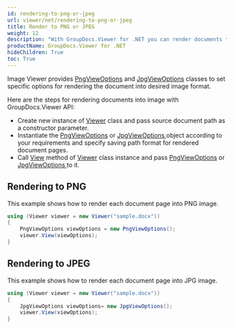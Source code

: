 ```yaml
---
id: rendering-to-png-or-jpeg
url: viewer/net/rendering-to-png-or-jpeg
title: Render to PNG or JPEG
weight: 12
description: "With GroupDocs.Viewer for .NET you can render documents to PNG and JPEG formats."
productName: GroupDocs.Viewer for .NET
hideChildren: True
toc: True
---
```


Image Viewer provides [PngViewOptions](https://apireference.groupdocs.com/net/viewer/groupdocs.viewer.options/pngviewoptions) and [JpgViewOptions](https://apireference.groupdocs.com/net/viewer/groupdocs.viewer.options/jpgviewoptions) classes to set specific options for rendering the document into desired image format.

Here are the steps for rendering documents into image with GroupDocs.Viewer API:

* Create new instance of [Viewer](https://apireference.groupdocs.com/net/viewer/groupdocs.viewer/viewer) class and pass source document path as a constructor parameter.
* Instantiate the [PngViewOptions](https://apireference.groupdocs.com/net/viewer/groupdocs.viewer.options/pngviewoptions) or [JpgViewOptions ](https://apireference.groupdocs.com/net/viewer/groupdocs.viewer.options/jpgviewoptions) object according to your requirements and specify saving path format for rendered document pages.
* Call [View](https://apireference.groupdocs.com/net/viewer/groupdocs.viewer/viewer/methods/view) method of [Viewer](https://apireference.groupdocs.com/net/viewer/groupdocs.viewer/viewer) class instance and pass [PngViewOptions](https://apireference.groupdocs.com/net/viewer/groupdocs.viewer.options/pngviewoptions) or [JpgViewOptions ](https://apireference.groupdocs.com/net/viewer/groupdocs.viewer.options/jpgviewoptions) to it.

## Rendering to PNG

This example shows how to render each document page into PNG image.

```csharp
using (Viewer viewer = new Viewer("sample.docx"))
{
    PngViewOptions viewOptions = new PngViewOptions();
    viewer.View(viewOptions);
}
```

## Rendering to JPEG

This example shows how to render each document page into JPG image.

```csharp
using (Viewer viewer = new Viewer("sample.docx"))
{
    JpgViewOptions viewOptions= new JpgViewOptions();                  
    viewer.View(viewOptions);
}
```

